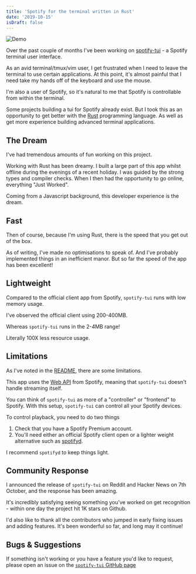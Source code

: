 ```yaml
---
title: 'Spotify for the terminal written in Rust'
date: '2019-10-15'
isDraft: false
---
```


![Demo](https://user-images.githubusercontent.com/12150276/64545371-84af3580-d320-11e9-867d-c368fd888b3b.gif)

Over the past couple of months I've been working on [spotify-tui](https://github.com/Rigellute/spotify-tui) - a Spotify terminal user interface.

As an avid terminal/tmux/vim user, I get frustrated when I need to leave the terminal to use certain applications. At this point, it's almost painful that I need take my hands off of the keyboard and use the mouse.

I'm also a user of Spotify, so it's natural to me that Spotify is controllable from within the terminal.

Some projects building a tui for Spotify already exist. But I took this as an opportunity to get better with the [Rust](https://www.rust-lang.org/) programming language. As well as get more experience building advanced terminal applications.

## The Dream

I've had tremendous amounts of fun working on this project.

Working with Rust has been dreamy. I built a large part of this app whilst offline during the evenings of a recent holiday. I was guided by the strong types and compiler checks. When I then had the opportunity to go online, everything "Just Worked".

Coming from a Javascript background, this developer experience is the dream.

## Fast

Then of course, because I'm using Rust, there is the speed that you get out of the box.

As of writing, I've made no optimisations to speak of. And I've probably implemented things in an inefficient manor. But so far the speed of the app has been excellent!

## Lightweight

Compared to the official client app from Spotify, `spotify-tui` runs with low memory usage.

I've observed the official client using 200-400MB.

Whereas `spotify-tui` runs in the 2-4MB range!

Literally 100X less resource usage.

## Limitations

As I've noted in the [README](https://github.com/Rigellute/spotify-tui#limitations), there are some limitations.

This app uses the [Web API](https://developer.spotify.com/documentation/web-api/) from Spotify, meaning that `spotify-tui` doesn't handle streaming itself.

You can think of `spotify-tui` as more of a "controller" or "frontend" to Spotify. With this setup, `spotify-tui` can control all your Spotify devices.

To control playback, you need to do two things

1. Check that you have a Spotify Premium account.
1. You'll need either an official Spotify client open or a lighter weight alternative such as [spotifyd](https://github.com/Spotifyd/spotifyd).

I recommend `spotifyd` to keep things light.

## Community Response

I announced the release of `spotify-tui` on Reddit and Hacker News on 7th October, and the response has been amazing.

It's incredibly satisfying seeing something you've worked on get recognition - within one day the project hit 1K stars on Github.

I'd also like to thank all the contributors who jumped in early fixing issues and adding features. It's been wonderful so far, and long may it continue!

## Bugs & Suggestions

If something isn't working or you have a feature you'd like to request, please open an issue on the [`spotify-tui` GitHub page](https://developer.spotify.com/documentation/web-api/)
